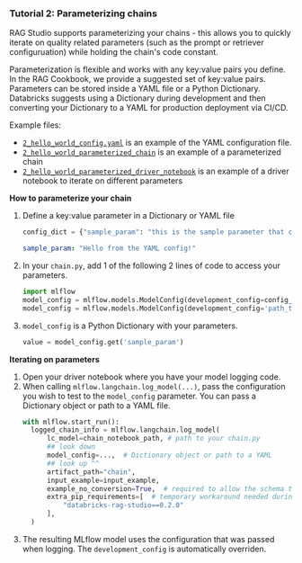 ### Tutorial 2: Parameterizing chains
RAG Studio supports parameterizing your chains - this allows you to quickly iterate on quality related parameters (such as the prompt or retriever configuruation) while holding the chain's code constant.

Parameterization is flexible and works with any key:value pairs you define.  In the RAG Cookbook, we provide a suggested set of key:value pairs.  Parameters can be stored inside a YAML file or a Python Dictionary.  Databricks suggests using a Dictionary during development and then converting your Dictionary to a YAML for production deployment via CI/CD.

Example files:
- [`2_hello_world_config.yaml`](Tutorials/2_hello_world_parameterized/2_hello_world_config.yaml) is an example of the YAML configuration file.
- [`2_hello_world_parameterized_chain`](Tutorials/2_hello_world_parameterized/2_hello_world_parameterized_chain.py) is an example of a parameterized chain 
- [`2_hello_world_parameterized_driver_notebook`](Tutorials/2_hello_world_parameterized/2_hello_world_parameterized_driver_notebook.py) is an example of a driver notebook to iterate on different parameters

**How to parameterize your chain**
1. Define a key:value parameter in a Dictionary or YAML file
    ```python
    config_dict = {"sample_param": "this is the sample parameter that can be changed! this could be a prompt, a retrieval setting, or ..."}
    ```
    ```yaml
    sample_param: "Hello from the YAML config!"
    ```
2. In your `chain.py`, add 1 of the following 2 lines of code to access your parameters.  
    ```python
    import mlflow
    model_config = mlflow.models.ModelConfig(development_config=config_dict)
    model_config = mlflow.models.ModelConfig(development_config='path_to_yaml_file.yaml')
    ```
3. `model_config` is a Python Dictionary with your parameters.
    ```python
    value = model_config.get('sample_param')
    ```

**Iterating on parameters**

1. Open your driver notebook where you have your model logging code.
2. When calling `mlflow.langchain.log_model(...)`, pass the configuration you wish to test to the `model_config` parameter.  You can pass a Dictionary object or path to a YAML file.
    ```python
    with mlflow.start_run():
      logged_chain_info = mlflow.langchain.log_model(
          lc_model=chain_notebook_path, # path to your chain.py
          ## look down
          model_config=...,  # Dictionary object or path to a YAML
          ## look up ^^
          artifact_path="chain",
          input_example=input_example,
          example_no_conversion=True,  # required to allow the schema to work
          extra_pip_requirements=[  # temporary workaround needed during Private Preview
              "databricks-rag-studio==0.2.0"
          ],
      )
    ```
3. The resulting MLflow model uses the configuration that was passed when logging.  The `development_config` is automatically overriden.

